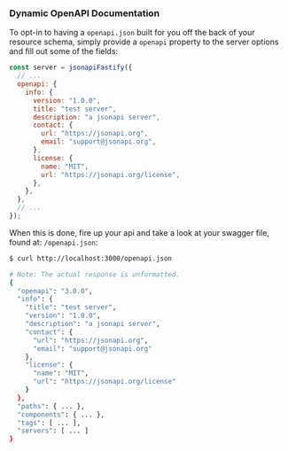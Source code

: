 ### Dynamic OpenAPI Documentation

To opt-in to having a `openapi.json` built for you off the back of your resource schema, simply provide a `openapi` property to the server options and fill out some of the fields:

```javascript
const server = jsonapiFastify({
  // ...
  openapi: {
    info: {
      version: "1.0.0",
      title: "test server",
      description: "a jsonapi server",
      contact: {
        url: "https://jsonapi.org",
        email: "support@jsonapi.org",
      },
      license: {
        name: "MIT",
        url: "https://jsonapi.org/license",
      },
    },
  },
  // ...
});
```

When this is done, fire up your api and take a look at your swagger file, found at: `/openapi.json`:

```bash
$ curl http://localhost:3000/openapi.json

# Note: The actual response is unformatted.
{
  "openapi": "3.0.0",
  "info": {
    "title": "test server",
    "version": "1.0.0",
    "description": "a jsonapi server",
    "contact": {
      "url": "https://jsonapi.org",
      "email": "support@jsonapi.org"
    },
    "license": {
      "name": "MIT",
      "url": "https://jsonapi.org/license"
    }
  },
  "paths": { ... },
  "components": { ... },
  "tags": [ ... ],
  "servers": [ ... ]
}
```
